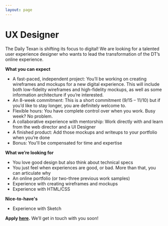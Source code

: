 ```yaml
---
layout: page
---
```


# UX Designer

The Daily Texan is shifting its focus to digital! We are looking for a talented user experience designer who wants to lead the transformation of the DT’s online experience. 

**What you can expect**
- A fast-paced, independent project: You’ll be working on creating wireframes and mockups for a new digital experience. This will include both low-fidelity wireframes and high-fidelity mockups, as well as some information architecture if you’re interested. 
- An 8-week commitment: This is a short commitment (9/15 – 11/10) but if you’d like to stay longer, you are definitely welcome to. 
- Flexible hours: You have complete control over when you work. Busy week? No problem. 
- A collaborative experience with mentorship: Work directly with and learn from the web director and a UI Designer
- A finished product: Add those mockups and writeups to your portfolio when you’re done
- Bonus: You'll be compensated for time and expertise 

**What we’re looking for**
- You love good design but also think about technical specs
- You just feel when experiences are good, or bad. More than that, you can articulate why
- An online portfolio (or two-three previous work samples)
- Experience with creating wireframes and mockups 
- Experience with HTML/CSS 


**Nice-to-have's**
- Experience with Sketch

**Apply [here](https://docs.google.com/forms/d/e/1FAIpQLSfhhM-xPpvDqqYYzjx4B7Ylbt4BwlmvyP00x0k4Sbfpfx1Jng/viewform).** We’ll get in touch with you soon! 


